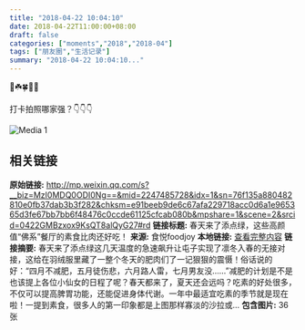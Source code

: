 ```yaml
---
title: "2018-04-22 10:04:10"
date: 2018-04-22T11:00:00+08:00
draft: false
categories: ["moments","2018","2018-04"]
tags: ["朋友圈","生活记录"]
summary: "2018-04-22 10:04:10..."
---
```


🌿☘️🍀🌱🍃

打卡拍照哪家强？👇👇👇

![Media 1](/Moments/photos/2018-04-22/201804221004100.jpg)

## 相关链接

**原始链接:** http://mp.weixin.qq.com/s?__biz=MzI0MDQ0ODI0Ng==&mid=2247485728&idx=1&sn=76f135a880482810e0fb37dab3b3f282&chksm=e91beeb9de6c67afa229718acc0d6a1e965365d3fe67bb7bb6f48476c0ccde61125cfcab080b&mpshare=1&scene=2&srcid=0422GMBzxox9KsQT8alQyG27#rd
**链接标题:** 春天来了添点绿，这些高颜值“佛系”餐厅的素食比肉还好吃！
**来源:** 食悦foodjoy
**本地链接:** [查看完整内容](/link_content/2018/04/2018-04-22-1/link_content/)
**链接摘要:** 春天来了添点绿这几天温度的急速飙升让屯子实现了凛冬入春的无接对接，这给在羽绒服里藏了一整个冬天的肥肉们了一记狠狠的震慑！俗话说的好：“四月不减肥，五月徒伤悲，六月路人雷，七月男友没……”减肥的计划是不是也该提上各位小仙女的日程了呢？春天都来了，夏天还会远吗？吃素的好处很多，不仅可以提高脾胃功能，还能促进身体代谢。一年中最适宜吃素的季节就是现在啦！一提到素食，很多人的第一印象都是上图那样寡淡的沙拉或...
**包含图片:** 36 张

